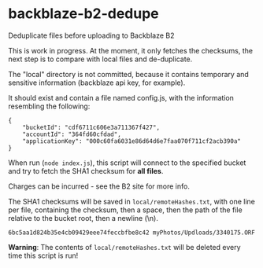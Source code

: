 # backblaze-b2-dedupe
Deduplicate files before uploading to Backblaze B2

This is work in progress. At the moment, it only fetches the checksums, the next step is to compare with local files and de-duplicate.

The "local" directory is not committed, because it contains temporary and sensitive information (backblaze api key, for example).

It should exist and contain a file named config.js, with the information resembling the following:

```
{
	"bucketId": "cdf6711c606e3a711367f427",
	"accountId": "364fd60cfdad",
	"applicationKey": "000c60fa6031e86d64d6e7faa070f711cf2acb390a"
}
```

When run (`node index.js`), this script will connect to the specified bucket and try to fetch the SHA1 checksum for **all files**. 

Charges can be incurred - see the B2 site for more info.

The SHA1 checksums will be saved in `local/remoteHashes.txt`, with one line per file, containing the checksum, then a space, then the path of the file relative to the bucket root, then a newline (\n).

```
6bc5aa1d824b35e4cb09429eee74feccbfbe8c42 myPhotos/Updloads/3340175.ORF
```

**Warning**: The contents of `local/remoteHashes.txt` will be deleted every time this script is run!
